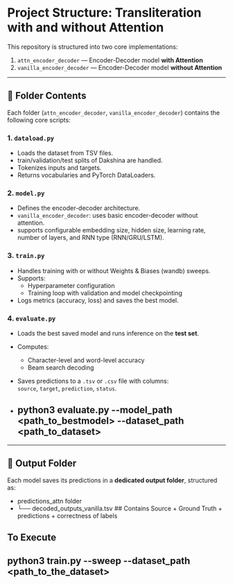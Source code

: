 # Project Structure: Transliteration with and without Attention

This repository is structured into two core implementations:

1. `attn_encoder_decoder` — Encoder-Decoder model **with Attention**
2. `vanilla_encoder_decoder` — Encoder-Decoder model **without Attention**

---

## 📂 Folder Contents

Each folder (`attn_encoder_decoder`, `vanilla_encoder_decoder`) contains the following core scripts:

### 1. `dataload.py`
- Loads the dataset from TSV files.
- train/validation/test splits of Dakshina are handled.
- Tokenizes inputs and targets.
- Returns vocabularies and PyTorch DataLoaders.

### 2. `model.py`
- Defines the encoder-decoder architecture.
- `vanilla_encoder_decoder`: uses basic encoder-decoder without attention.
- supports configurable embedding size, hidden size, learning rate, number of layers, and RNN type (RNN/GRU/LSTM).

### 3. `train.py`
- Handles training with or without Weights & Biases (wandb) sweeps.
- Supports:
  - Hyperparameter configuration
  - Training loop with validation and model checkpointing
- Logs metrics (accuracy, loss) and saves the best model.

### 4. `evaluate.py`
- Loads the best saved model and runs inference on the **test set**.
- Computes:
  - Character-level and word-level accuracy
  - Beam search decoding
- Saves predictions to a `.tsv` or `.csv` file with columns:  
  `source`, `target`, `prediction`, `status`.

- ## python3 evaluate.py --model_path <path_to_bestmodel> --dataset_path <path_to_dataset>

---

## 📁 Output Folder

Each model saves its predictions in a **dedicated output folder**, structured as:
- predictions_attn folder
- └── decoded_outputs_vanilla.tsv ## Contains Source + Ground Truth + predictions + correctness of labels

## To Execute

## python3 train.py --sweep --dataset_path <path_to_the_dataset>
